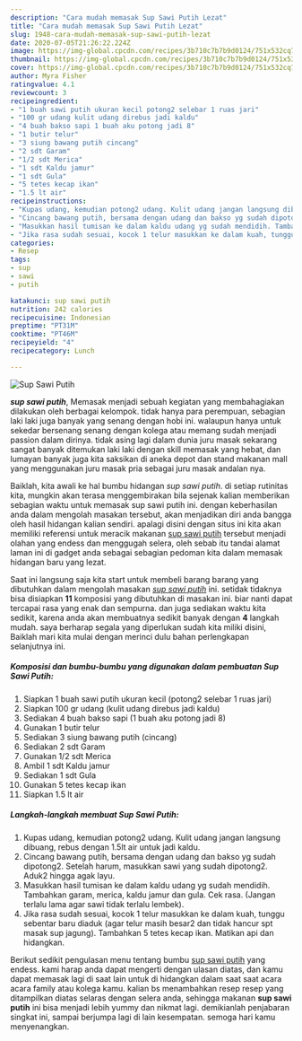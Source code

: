 ```yaml
---
description: "Cara mudah memasak Sup Sawi Putih Lezat"
title: "Cara mudah memasak Sup Sawi Putih Lezat"
slug: 1948-cara-mudah-memasak-sup-sawi-putih-lezat
date: 2020-07-05T21:26:22.224Z
image: https://img-global.cpcdn.com/recipes/3b710c7b7b9d0124/751x532cq70/sup-sawi-putih-foto-resep-utama.jpg
thumbnail: https://img-global.cpcdn.com/recipes/3b710c7b7b9d0124/751x532cq70/sup-sawi-putih-foto-resep-utama.jpg
cover: https://img-global.cpcdn.com/recipes/3b710c7b7b9d0124/751x532cq70/sup-sawi-putih-foto-resep-utama.jpg
author: Myra Fisher
ratingvalue: 4.1
reviewcount: 3
recipeingredient:
- "1 buah sawi putih ukuran kecil potong2 selebar 1 ruas jari"
- "100 gr udang kulit udang direbus jadi kaldu"
- "4 buah bakso sapi 1 buah aku potong jadi 8"
- "1 butir telur"
- "3 siung bawang putih cincang"
- "2 sdt Garam"
- "1/2 sdt Merica"
- "1 sdt Kaldu jamur"
- "1 sdt Gula"
- "5 tetes kecap ikan"
- "1.5 lt air"
recipeinstructions:
- "Kupas udang, kemudian potong2 udang. Kulit udang jangan langsung dibuang, rebus dengan 1.5lt air untuk jadi kaldu."
- "Cincang bawang putih, bersama dengan udang dan bakso yg sudah dipotong2. Setelah harum, masukkan sawi yang sudah dipotong2. Aduk2 hingga agak layu."
- "Masukkan hasil tumisan ke dalam kaldu udang yg sudah mendidih. Tambahkan garam, merica, kaldu jamur dan gula. Cek rasa. (Jangan terlalu lama agar sawi tidak terlalu lembek)."
- "Jika rasa sudah sesuai, kocok 1 telur masukkan ke dalam kuah, tunggu sebentar baru diaduk (agar telur masih besar2 dan tidak hancur spt masak sup jagung). Tambahkan 5 tetes kecap ikan. Matikan api dan hidangkan."
categories:
- Resep
tags:
- sup
- sawi
- putih

katakunci: sup sawi putih 
nutrition: 242 calories
recipecuisine: Indonesian
preptime: "PT31M"
cooktime: "PT46M"
recipeyield: "4"
recipecategory: Lunch

---
```



![Sup Sawi Putih](https://img-global.cpcdn.com/recipes/3b710c7b7b9d0124/751x532cq70/sup-sawi-putih-foto-resep-utama.jpg)

<b><i>sup sawi putih</i></b>, Memasak menjadi sebuah kegiatan yang membahagiakan dilakukan oleh berbagai kelompok. tidak hanya para perempuan, sebagian laki laki juga banyak yang senang dengan hobi ini. walaupun hanya untuk sekedar bersenang senang dengan kolega atau memang sudah menjadi passion dalam dirinya. tidak asing lagi dalam dunia juru masak sekarang sangat banyak ditemukan laki laki dengan skill memasak yang hebat, dan lumayan banyak juga kita saksikan di aneka depot dan stand makanan mall yang menggunakan juru masak pria sebagai juru masak andalan nya.

Baiklah, kita awali ke hal bumbu hidangan <i>sup sawi putih</i>. di setiap rutinitas kita, mungkin akan terasa menggembirakan bila sejenak kalian memberikan sebagian waktu untuk memasak sup sawi putih ini. dengan keberhasilan anda dalam mengolah masakan tersebut, akan menjadikan diri anda bangga oleh hasil hidangan kalian sendiri. apalagi disini dengan situs ini kita akan memiliki referensi untuk meracik makanan <u>sup sawi putih</u> tersebut menjadi olahan yang endess dan menggugah selera, oleh sebab itu tandai alamat laman ini di gadget anda sebagai sebagian pedoman kita dalam memasak hidangan baru yang lezat.




Saat ini langsung saja kita start untuk membeli barang barang yang dibutuhkan dalam mengolah masakan <u><i>sup sawi putih</i></u> ini. setidak tidaknya bisa disiapkan <b>11</b> komposisi yang dibutuhkan di masakan ini. biar nanti dapat tercapai rasa yang enak dan sempurna. dan juga sediakan waktu kita sedikit, karena anda akan membuatnya sedikit banyak dengan <b>4</b> langkah mudah. saya berharap segala yang diperlukan sudah kita miliki disini, Baiklah mari kita mulai dengan merinci dulu bahan perlengkapan selanjutnya ini.

<!--inarticleads1-->

##### Komposisi dan bumbu-bumbu yang digunakan dalam pembuatan Sup Sawi Putih:

1. Siapkan 1 buah sawi putih ukuran kecil (potong2 selebar 1 ruas jari)
1. Siapkan 100 gr udang (kulit udang direbus jadi kaldu)
1. Sediakan 4 buah bakso sapi (1 buah aku potong jadi 8)
1. Gunakan 1 butir telur
1. Sediakan 3 siung bawang putih (cincang)
1. Sediakan 2 sdt Garam
1. Gunakan 1/2 sdt Merica
1. Ambil 1 sdt Kaldu jamur
1. Sediakan 1 sdt Gula
1. Gunakan 5 tetes kecap ikan
1. Siapkan 1.5 lt air




<!--inarticleads2-->

##### Langkah-langkah membuat Sup Sawi Putih:

1. Kupas udang, kemudian potong2 udang. Kulit udang jangan langsung dibuang, rebus dengan 1.5lt air untuk jadi kaldu.
1. Cincang bawang putih, bersama dengan udang dan bakso yg sudah dipotong2. Setelah harum, masukkan sawi yang sudah dipotong2. Aduk2 hingga agak layu.
1. Masukkan hasil tumisan ke dalam kaldu udang yg sudah mendidih. Tambahkan garam, merica, kaldu jamur dan gula. Cek rasa. (Jangan terlalu lama agar sawi tidak terlalu lembek).
1. Jika rasa sudah sesuai, kocok 1 telur masukkan ke dalam kuah, tunggu sebentar baru diaduk (agar telur masih besar2 dan tidak hancur spt masak sup jagung). Tambahkan 5 tetes kecap ikan. Matikan api dan hidangkan.




Berikut sedikit pengulasan menu tentang bumbu <u>sup sawi putih</u> yang endess. kami harap anda dapat mengerti dengan ulasan diatas, dan kamu dapat memasak lagi di saat lain untuk di hidangkan dalam saat saat acara acara family atau kolega kamu. kalian bs menambahkan resep resep yang ditampilkan diatas selaras dengan selera anda, sehingga makanan <b>sup sawi putih</b> ini bisa menjadi lebih yummy dan nikmat lagi. demikianlah penjabaran singkat ini, sampai berjumpa lagi di lain kesempatan. semoga hari kamu menyenangkan.
